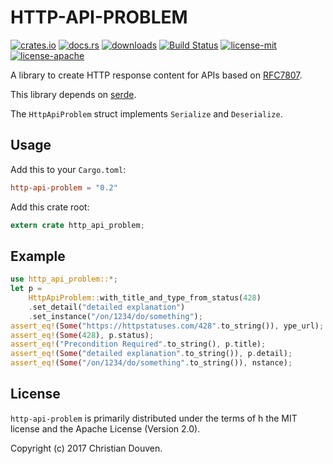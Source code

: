 # HTTP-API-PROBLEM

[![crates.io](https://img.shields.io/crates/v/http-api-problem.svg)](https://crates.io/crates/http-api-problem) 
[![docs.rs](https://docs.rs/http-api-problem/badge.svg)](https://docs.rs/http-api-problem) 
[![downloads](https://img.shields.io/crates/d/http-api-problem.svg)](https://crates.io/crates/http-api-problem) 
[![Build Status](https://travis-ci.org/chridou/http-api-problem.svg?branch=master)](https://travis-ci.org/chridou/http-api-problem) 
[![license-mit](http://img.shields.io/badge/license-MIT-blue.svg)](https://github.com/chridou/http-api-problem/blob/master/LICENSE-MIT) 
[![license-apache](http://img.shields.io/badge/license-APACHE-blue.svg)](https://github.com/chridou/http-api-problem/blob/master/LICENSE-APACHE)

A library to create HTTP response content for APIs based on [RFC7807](https://tools.ietf.org/html/rfc7807).

This library depends on [serde](https://serde.rs/).

The `HttpApiProblem` struct implements `Serialize` and `Deserialize`.

## Usage

Add this to your `Cargo.toml`:

```toml
http-api-problem = "0.2"
```

Add this crate root:

```rust
extern crate http_api_problem;
```

## Example

```rust
use http_api_problem::*;
let p = 
    HttpApiProblem::with_title_and_type_from_status(428)
    .set_detail("detailed explanation")
    .set_instance("/on/1234/do/something");
assert_eq!(Some("https://httpstatuses.com/428".to_string()), ype_url);
assert_eq!(Some(428), p.status);
assert_eq!("Precondition Required".to_string(), p.title);
assert_eq!(Some("detailed explanation".to_string()), p.detail);
assert_eq!(Some("/on/1234/do/something".to_string()), nstance);
```

## License

`http-api-problem` is primarily distributed under the terms of h the MIT license and the
Apache License (Version 2.0).

Copyright (c) 2017 Christian Douven.
